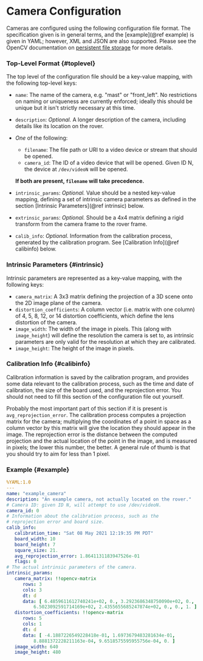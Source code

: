 # Camera Configuration
<!--   File is intended to be processed by Doxygen and may contain   -->
<!--   Doxygen-specific syntax that is not valid Markdown.           -->

Cameras are configured using the following configuration file format.  The
specification given is in general terms, and the [example](@ref example) is
given in YAML; however, XML and JSON are also supported. Please see the OpenCV
documentation on [persistent file
storage](https://docs.opencv.org/4.2.0/d4/da4/group__core__xml.html) for more
details.

### Top-Level Format {#toplevel}

The top level of the configuration file should be a key-value mapping, with the
following top-level keys:
  * `name`: The name of the camera, e.g. "mast" or "front_left". No restrictions
    on naming or uniqueness are currently enforced; ideally this should be
    unique but it isn't strictly necessary at this time.
  * `description`: _Optional._ A longer description of the camera, including
    details like its location on the rover.
  * *One* of the following:
	* `filename`: The file path or URI to a video device or stream that should
      be opened.
    * `camera_id`: The ID of a video device that will be opened. Given ID N, the
      device at `/dev/videoN` will be opened.
    
	**If both are present, `filename` will take precedence.**
 * `intrinsic_params`: _Optional._ Value should be a nested key-value mapping,
   defining a set of intrinsic camera parameters as defined in the section
   [Intrinsic Parameters](@ref intrinsic) below.
 * `extrinsic_params`: _Optional._ Should be a 4x4 matrix defining a rigid
   transform from the camera frame to the rover frame.
 * `calib_info`: _Optional._ Information from the calibration process, generated
   by the calibration program. See [Calibration Info](@ref calibinfo) below.
   
### Intrinsic Parameters {#intrinsic}

Intrinsic parameters are represented as a key-value mapping, with the following
keys: 
  * `camera_matrix`: A 3x3 matrix defining the projection of a 3D scene onto the
    2D image plane of the camera.
  * `distortion_coefficients`: A column vector (i.e. matrix with one column) of
    4, 5, 8, 12, or 14 distortion coefficients, which define the lens distortion
    of the camera.
  * `image_width`: The width of the image in pixels. This (along with
    `image_height`) will define the resolution the camera is set to, as
    intrinsic parameters are only valid for the resolution at which they are
    calibrated.
  * `image_height`: The height of the image in pixels.
  
### Calibration Info {#calibinfo}

Calibration information is saved by the calibration program, and provides some
data relevant to the calibration process, such as the time and date of
calibration, the size of the board used, and the reprojection error. You should
not need to fill this section of the configuration file out yourself.

Probably the most important part of this section if it is present is
`avg_reprojection_error`. The calibration process computes a projection matrix
for the camera; multiplying the coordinates of a point in space as a column
vector by this matrix will give the location they should appear in the
image. The reprojection error is the distance between the computed projection
and the actual location of the point in the image, and is measured in pixels;
the lower this number, the better. A general rule of thumb is that you should
try to aim for less than 1 pixel.

### Example {#example}

```yaml
%YAML:1.0
---
name: "example_camera"
description: "An example camera, not actually located on the rover."
# Camera ID: given ID N, will attempt to use /dev/videoN.
camera_id: 0
# Information about the calibration process, such as the
# reprojection error and board size.
calib_info:
   calibration_time: "Sat 08 May 2021 12:19:35 PM PDT"
   board_width: 10
   board_height: 7
   square_size: 21.
   avg_reprojection_error: 1.8641131183947526e-01
   flags: 0
# The actual intrinsic parameters of the camera.
intrinsic_params:
   camera_matrix: !!opencv-matrix
      rows: 3
      cols: 3
      dt: d
      data: [ 6.4859611612740241e+02, 0., 3.2923686348750090e+02, 0.,
          6.5023092591714169e+02, 2.4355655685247874e+02, 0., 0., 1. ]
   distortion_coefficients: !!opencv-matrix
      rows: 5
      cols: 1
      dt: d
      data: [ -4.1887226549228418e-01, 1.6973679483281634e-01,
          8.8881372228211163e-04, 9.6518575595955756e-04, 0. ]
   image_width: 640
   image_height: 480
```
